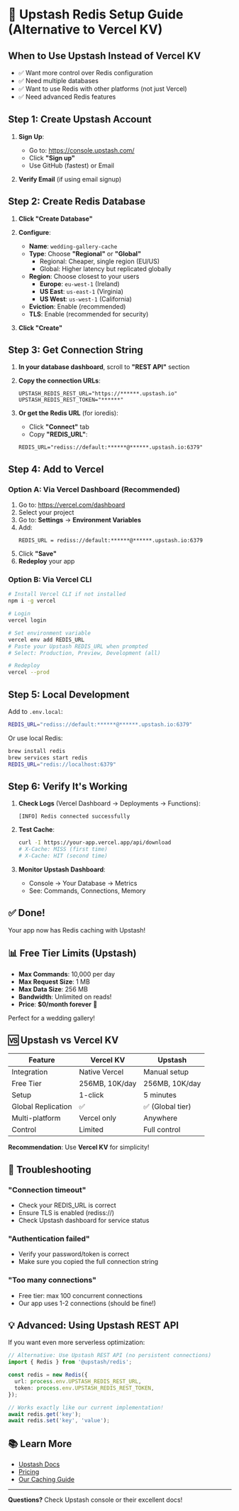 # 🔴 Upstash Redis Setup Guide (Alternative to Vercel KV)

## When to Use Upstash Instead of Vercel KV

- ✅ Want more control over Redis configuration
- ✅ Need multiple databases
- ✅ Want to use Redis with other platforms (not just Vercel)
- ✅ Need advanced Redis features

## Step 1: Create Upstash Account

1. **Sign Up**:
   - Go to: https://console.upstash.com/
   - Click **"Sign up"**
   - Use GitHub (fastest) or Email

2. **Verify Email** (if using email signup)

## Step 2: Create Redis Database

1. **Click "Create Database"**

2. **Configure**:
   - **Name**: `wedding-gallery-cache`
   - **Type**: Choose **"Regional"** or **"Global"**
     - Regional: Cheaper, single region (EU/US)
     - Global: Higher latency but replicated globally
   - **Region**: Choose closest to your users
     - **Europe**: `eu-west-1` (Ireland)
     - **US East**: `us-east-1` (Virginia)
     - **US West**: `us-west-1` (California)
   - **Eviction**: Enable (recommended)
   - **TLS**: Enable (recommended for security)

3. **Click "Create"**

## Step 3: Get Connection String

1. **In your database dashboard**, scroll to **"REST API"** section

2. **Copy the connection URLs**:
   ```
   UPSTASH_REDIS_REST_URL="https://******.upstash.io"
   UPSTASH_REDIS_REST_TOKEN="******"
   ```

3. **Or get the Redis URL** (for ioredis):
   - Click **"Connect"** tab
   - Copy **"REDIS_URL"**:
   ```
   REDIS_URL="rediss://default:******@******.upstash.io:6379"
   ```

## Step 4: Add to Vercel

### Option A: Via Vercel Dashboard (Recommended)

1. Go to: https://vercel.com/dashboard
2. Select your project
3. Go to: **Settings** → **Environment Variables**
4. Add:
   ```
   REDIS_URL = rediss://default:******@******.upstash.io:6379
   ```
5. Click **"Save"**
6. **Redeploy** your app

### Option B: Via Vercel CLI

```bash
# Install Vercel CLI if not installed
npm i -g vercel

# Login
vercel login

# Set environment variable
vercel env add REDIS_URL
# Paste your Upstash REDIS_URL when prompted
# Select: Production, Preview, Development (all)

# Redeploy
vercel --prod
```

## Step 5: Local Development

Add to `.env.local`:
```bash
REDIS_URL="rediss://default:******@******.upstash.io:6379"
```

Or use local Redis:
```bash
brew install redis
brew services start redis
REDIS_URL="redis://localhost:6379"
```

## Step 6: Verify It's Working

1. **Check Logs** (Vercel Dashboard → Deployments → Functions):
   ```
   [INFO] Redis connected successfully
   ```

2. **Test Cache**:
   ```bash
   curl -I https://your-app.vercel.app/api/download
   # X-Cache: MISS (first time)
   # X-Cache: HIT (second time)
   ```

3. **Monitor Upstash Dashboard**:
   - Console → Your Database → Metrics
   - See: Commands, Connections, Memory

## ✅ Done!

Your app now has Redis caching with Upstash!

## 📊 Free Tier Limits (Upstash)

- **Max Commands**: 10,000 per day
- **Max Request Size**: 1 MB
- **Max Data Size**: 256 MB
- **Bandwidth**: Unlimited on reads!
- **Price**: **$0/month forever** 🎉

Perfect for a wedding gallery!

## 🆚 Upstash vs Vercel KV

| Feature | Vercel KV | Upstash |
|---------|-----------|---------|
| Integration | Native Vercel | Manual setup |
| Free Tier | 256MB, 10K/day | 256MB, 10K/day |
| Setup | 1-click | 5 minutes |
| Global Replication | ✅ | ✅ (Global tier) |
| Multi-platform | Vercel only | Anywhere |
| Control | Limited | Full control |

**Recommendation**: Use **Vercel KV** for simplicity!

## 🔧 Troubleshooting

### "Connection timeout"
- Check your REDIS_URL is correct
- Ensure TLS is enabled (rediss://)
- Check Upstash dashboard for service status

### "Authentication failed"
- Verify your password/token is correct
- Make sure you copied the full connection string

### "Too many connections"
- Free tier: max 100 concurrent connections
- Our app uses 1-2 connections (should be fine!)

## 💡 Advanced: Using Upstash REST API

If you want even more serverless optimization:

```typescript
// Alternative: Use Upstash REST API (no persistent connections)
import { Redis } from '@upstash/redis';

const redis = new Redis({
  url: process.env.UPSTASH_REDIS_REST_URL,
  token: process.env.UPSTASH_REDIS_REST_TOKEN,
});

// Works exactly like our current implementation!
await redis.get('key');
await redis.set('key', 'value');
```

## 📚 Learn More

- [Upstash Docs](https://docs.upstash.com/redis)
- [Pricing](https://upstash.com/pricing)
- [Our Caching Guide](./CACHING.md)

---

**Questions?** Check Upstash console or their excellent docs!

